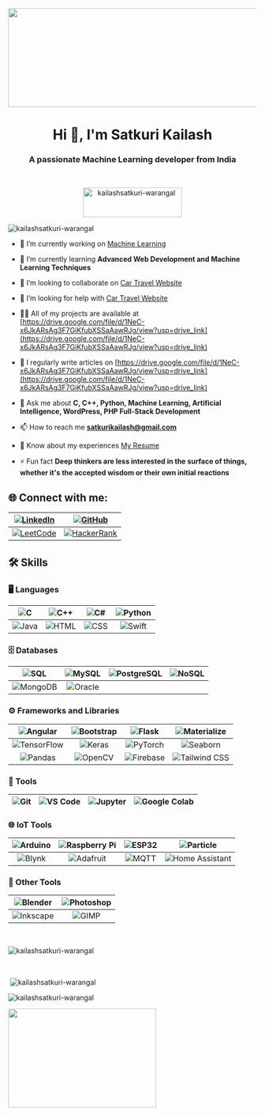 <img src= "https://i.giphy.com/media/v1.Y2lkPTc5MGI3NjExcGdsaWcxc3E3MnpmamMxN3RvZDhveWpxOWFmbGJhcXBvcmphMTJzaiZlcD12MV9pbnRlcm5hbF9naWZfYnlfaWQmY3Q9Zw/V4NSR1NG2p0KeJJyr5/giphy.gif" width="1000" height="200">
<h1 align="center">Hi 👋, I'm Satkuri Kailash</h1>
<h3 align="center">A passionate Machine Learning developer from India</h3>
<br>
<p align="center"> <img src="https://komarev.com/ghpvc/?username=kailashsatkuri-warangal&label=Profile%20views&color=0e75b6&style=flat" alt="kailashsatkuri-warangal" width="200" height="60"/> </p>

<p align="left"> <img src="https://github-profile-trophy.vercel.app/?username=kailashsatkuri-warangal" alt="kailashsatkuri-warangal" /></a> </p>

- 🔭 I’m currently working on [Machine Learning](https://github.com/satkurikailash/satkurikailash)

- 🌱 I’m currently learning **Advanced Web Development and Machine Learning Techniques**

- 👯 I’m looking to collaborate on [Car Travel Website](https://github.com/monosage-warangal/kailash-localhost)

- 🤝 I’m looking for help with [Car Travel Website](https://github.com/monosage-warangal/kailash-localhost)

- 👨‍💻 All of my projects are available at [https://drive.google.com/file/d/1NeC-x6JkARsAg3F7GiKfubXSSaAawRJg/view?usp=drive_link](https://drive.google.com/file/d/1NeC-x6JkARsAg3F7GiKfubXSSaAawRJg/view?usp=drive_link)

- 📝 I regularly write articles on [https://drive.google.com/file/d/1NeC-x6JkARsAg3F7GiKfubXSSaAawRJg/view?usp=drive_link](https://drive.google.com/file/d/1NeC-x6JkARsAg3F7GiKfubXSSaAawRJg/view?usp=drive_link)

- 💬 Ask me about **C, C++, Python, Machine Learning, Artificial Intelligence, WordPress, PHP Full-Stack Development**

- 📫 How to reach me **satkurikailash@gmail.com**

- 📄 Know about my experiences [My Resume](https://drive.google.com/file/d/1vU1keywtApqyPs9-SuG4L4vbg8gGwLpi/view?usp=sharing)

- ⚡ Fun fact **Deep thinkers are less interested in the surface of things, whether it's the accepted wisdom or their own initial reactions**

## 🌐 Connect with me:

| [![LinkedIn](https://img.shields.io/badge/LinkedIn-0077B5?style=for-the-badge&logo=linkedin&logoColor=white)](https://www.linkedin.com/in/satkuri-kailash/) | [![GitHub](https://img.shields.io/badge/GitHub-181717?style=for-the-badge&logo=github&logoColor=white)](https://github.com/KailashSatkuri-warangal) |
|:---:|:---:|
| [![LeetCode](https://img.shields.io/badge/LeetCode-FFA116?style=for-the-badge&logo=leetcode&logoColor=black)](https://leetcode.com/u/LELe55uaSg/) | [![HackerRank](https://img.shields.io/badge/HackerRank-00EA64?style=for-the-badge&logo=hackerrank&logoColor=white)](https://www.hackerrank.com/profile/2203a52174) |

<!-- ## 🛠️ Skills 

### Languages
![C](https://img.shields.io/badge/C-00599C?style=for-the-badge&logo=c&logoColor=white)
![C++](https://img.shields.io/badge/C++-00599C?style=for-the-badge&logo=c%2B%2B&logoColor=white)
![C#](https://img.shields.io/badge/C%23-239120?style=for-the-badge&logo=csharp&logoColor=white)
![Python](https://img.shields.io/badge/Python-3776AB?style=for-the-badge&logo=python&logoColor=white)
![Java](https://img.shields.io/badge/Java-007396?style=for-the-badge&logo=java&logoColor=white)
![HTML](https://img.shields.io/badge/HTML-239120?style=for-the-badge&logo=html5&logoColor=white)
![CSS](https://img.shields.io/badge/CSS-1572B6?style=for-the-badge&logo=css3&logoColor=white)
![Swift](https://img.shields.io/badge/Swift-F05138?style=for-the-badge&logo=swift&logoColor=white)

### Databases
![SQL](https://img.shields.io/badge/SQL-4479A1?style=for-the-badge&logo=sql&logoColor=white)
![MySQL](https://img.shields.io/badge/MySQL-4479A1?style=for-the-badge&logo=mysql&logoColor=white)
![PostgreSQL](https://img.shields.io/badge/PostgreSQL-336791?style=for-the-badge&logo=postgresql&logoColor=white)
![NoSQL](https://img.shields.io/badge/NoSQL-4A148C?style=for-the-badge&logo=nosql&logoColor=white)

### Frameworks and Libraries
![Angular](https://img.shields.io/badge/Angular-DD0031?style=for-the-badge&logo=angular&logoColor=white)
![Bootstrap](https://img.shields.io/badge/Bootstrap-563D7C?style=for-the-badge&logo=bootstrap&logoColor=white)
![Flask](https://img.shields.io/badge/Flask-000000?style=for-the-badge&logo=flask&logoColor=white)
![Materialize](https://img.shields.io/badge/Materialize-009688?style=for-the-badge&logo=materialize&logoColor=white)
![TensorFlow](https://img.shields.io/badge/TensorFlow-FF6F00?style=for-the-badge&logo=tensorflow&logoColor=white)
![Keras](https://img.shields.io/badge/Keras-D00000?style=for-the-badge&logo=keras&logoColor=white)
![PyTorch](https://img.shields.io/badge/PyTorch-EE4C2C?style=for-the-badge&logo=pytorch&logoColor=white)
![Seaborn](https://img.shields.io/badge/Seaborn-9E6E70?style=for-the-badge&logo=seaborn&logoColor=white)
![Firebase](https://img.shields.io/badge/Firebase-FFCA28?style=for-the-badge&logo=firebase&logoColor=black)
![Tailwind CSS](https://img.shields.io/badge/Tailwind%20CSS-38B2AC?style=for-the-badge&logo=tailwind-css&logoColor=white)

### Tools
![Git](https://img.shields.io/badge/Git-F05032?style=for-the-badge&logo=git&logoColor=white)
![VS Code](https://img.shields.io/badge/VS%20Code-007ACC?style=for-the-badge&logo=visual-studio-code&logoColor=white)
![Jupyter](https://img.shields.io/badge/Jupyter-F37626?style=for-the-badge&logo=jupyter&logoColor=white)
![Google Colab](https://img.shields.io/badge/Google%20Colab-F9AB00?style=for-the-badge&logo=google-colab&logoColor=white)

### Databases
![MySQL](https://img.shields.io/badge/MySQL-4479A1?style=for-the-badge&logo=mysql&logoColor=white)
![MongoDB](https://img.shields.io/badge/MongoDB-47A248?style=for-the-badge&logo=mongodb&logoColor=white)
![Oracle](https://img.shields.io/badge/Oracle-F80000?style=for-the-badge&logo=oracle&logoColor=white)

## 🤖 Machine Learning & AI Tools

![TensorFlow](https://img.shields.io/badge/TensorFlow-FF6F00?style=for-the-badge&logo=tensorflow&logoColor=white)
![Keras](https://img.shields.io/badge/Keras-D00000?style=for-the-badge&logo=keras&logoColor=white)
![PyTorch](https://img.shields.io/badge/PyTorch-EE4C2C?style=for-the-badge&logo=pytorch&logoColor=white)
![Scikit-Learn](https://img.shields.io/badge/Scikit--Learn-F7931E?style=for-the-badge&logo=scikit-learn&logoColor=white)
![Seaborn](https://img.shields.io/badge/Seaborn-9E6E70?style=for-the-badge&logo=seaborn&logoColor=white)
![Pandas](https://img.shields.io/badge/Pandas-150458?style=for-the-badge&logo=pandas&logoColor=white)
![OpenCV](https://img.shields.io/badge/OpenCV-5C3EE8?style=for-the-badge&logo=opencv&logoColor=white)
![Google Colab](https://img.shields.io/badge/Google%20Colab-F9AB00?style=for-the-badge&logo=google-colab&logoColor=white)
![Jupyter](https://img.shields.io/badge/Jupyter-F37626?style=for-the-badge&logo=jupyter&logoColor=white)
![MATLAB](https://img.shields.io/badge/MATLAB-0076A8?style=for-the-badge&logo=matlab&logoColor=white)


### Other Tools
![Blender](https://img.shields.io/badge/Blender-F5792A?style=for-the-badge&logo=blender&logoColor=white)
![Arduino](https://img.shields.io/badge/Arduino-00979D?style=for-the-badge&logo=arduino&logoColor=white)
![Raspberry Pi](https://img.shields.io/badge/Raspberry%20Pi-C51A4A?style=for-the-badge&logo=raspberry-pi&logoColor=white)
![Photoshop](https://img.shields.io/badge/Photoshop-26C6DA?style=for-the-badge&logo=adobe-photoshop&logoColor=white)-->

## 🛠️ Skills

### 🖥️ Languages
| ![C](https://img.shields.io/badge/C-00599C?style=for-the-badge&logo=c&logoColor=white) | ![C++](https://img.shields.io/badge/C++-00599C?style=for-the-badge&logo=c%2B%2B&logoColor=white) | ![C#](https://img.shields.io/badge/C%23-239120?style=for-the-badge&logo=csharp&logoColor=white) | ![Python](https://img.shields.io/badge/Python-3776AB?style=for-the-badge&logo=python&logoColor=white) |
|:---:|:---:|:---:|:---:|
| ![Java](https://img.shields.io/badge/Java-007396?style=for-the-badge&logo=java&logoColor=white) | ![HTML](https://img.shields.io/badge/HTML-239120?style=for-the-badge&logo=html5&logoColor=white) | ![CSS](https://img.shields.io/badge/CSS-1572B6?style=for-the-badge&logo=css3&logoColor=white) | ![Swift](https://img.shields.io/badge/Swift-F05138?style=for-the-badge&logo=swift&logoColor=white) |

### 🗄️ Databases
| ![SQL](https://img.shields.io/badge/SQL-4479A1?style=for-the-badge&logo=sql&logoColor=white) | ![MySQL](https://img.shields.io/badge/MySQL-4479A1?style=for-the-badge&logo=mysql&logoColor=white) | ![PostgreSQL](https://img.shields.io/badge/PostgreSQL-336791?style=for-the-badge&logo=postgresql&logoColor=white) | ![NoSQL](https://img.shields.io/badge/NoSQL-4A148C?style=for-the-badge&logo=nosql&logoColor=white) |
|:---:|:---:|:---:|:---:|
| ![MongoDB](https://img.shields.io/badge/MongoDB-47A248?style=for-the-badge&logo=mongodb&logoColor=white) | ![Oracle](https://img.shields.io/badge/Oracle-F80000?style=for-the-badge&logo=oracle&logoColor=white) |

### ⚙️ Frameworks and Libraries
| ![Angular](https://img.shields.io/badge/Angular-DD0031?style=for-the-badge&logo=angular&logoColor=white) | ![Bootstrap](https://img.shields.io/badge/Bootstrap-563D7C?style=for-the-badge&logo=bootstrap&logoColor=white) | ![Flask](https://img.shields.io/badge/Flask-000000?style=for-the-badge&logo=flask&logoColor=white) | ![Materialize](https://img.shields.io/badge/Materialize-009688?style=for-the-badge&logo=materialize&logoColor=white) |
|:---:|:---:|:---:|:---:|
| ![TensorFlow](https://img.shields.io/badge/TensorFlow-FF6F00?style=for-the-badge&logo=tensorflow&logoColor=white) | ![Keras](https://img.shields.io/badge/Keras-D00000?style=for-the-badge&logo=keras&logoColor=white) | ![PyTorch](https://img.shields.io/badge/PyTorch-EE4C2C?style=for-the-badge&logo=pytorch&logoColor=white) | ![Seaborn](https://img.shields.io/badge/Seaborn-9E6E70?style=for-the-badge&logo=seaborn&logoColor=white) |
| ![Pandas](https://img.shields.io/badge/Pandas-150458?style=for-the-badge&logo=pandas&logoColor=white) | ![OpenCV](https://img.shields.io/badge/OpenCV-5C3EE8?style=for-the-badge&logo=opencv&logoColor=white) | ![Firebase](https://img.shields.io/badge/Firebase-FFCA28?style=for-the-badge&logo=firebase&logoColor=black) | ![Tailwind CSS](https://img.shields.io/badge/Tailwind%20CSS-38B2AC?style=for-the-badge&logo=tailwind-css&logoColor=white) |

### 🧰 Tools
| ![Git](https://img.shields.io/badge/Git-F05032?style=for-the-badge&logo=git&logoColor=white) | ![VS Code](https://img.shields.io/badge/VS%20Code-007ACC?style=for-the-badge&logo=visual-studio-code&logoColor=white) | ![Jupyter](https://img.shields.io/badge/Jupyter-F37626?style=for-the-badge&logo=jupyter&logoColor=white) | ![Google Colab](https://img.shields.io/badge/Google%20Colab-F9AB00?style=for-the-badge&logo=google-colab&logoColor=white) |
|:---:|:---:|:---:|:---:|

### 🌐 IoT Tools
| ![Arduino](https://img.shields.io/badge/Arduino-00979D?style=for-the-badge&logo=arduino&logoColor=white) | ![Raspberry Pi](https://img.shields.io/badge/Raspberry%20Pi-C51A4A?style=for-the-badge&logo=raspberry-pi&logoColor=white) | ![ESP32](https://img.shields.io/badge/ESP32-004B49?style=for-the-badge&logo=espressif&logoColor=white) | ![Particle](https://img.shields.io/badge/Particle-8CC84B?style=for-the-badge&logo=particle&logoColor=white) |
|:---:|:---:|:---:|:---:|
| ![Blynk](https://img.shields.io/badge/Blynk-2C6B56?style=for-the-badge&logo=blynk&logoColor=white) | ![Adafruit](https://img.shields.io/badge/Adafruit-0F4C81?style=for-the-badge&logo=adafruit&logoColor=white) | ![MQTT](https://img.shields.io/badge/MQTT-FF6F00?style=for-the-badge&logo=mosquitto&logoColor=white) | ![Home Assistant](https://img.shields.io/badge/Home%20Assistant-41BDF5?style=for-the-badge&logo=home-assistant&logoColor=white) |

### 🧩 Other Tools
| ![Blender](https://img.shields.io/badge/Blender-F5792A?style=for-the-badge&logo=blender&logoColor=white) | ![Photoshop](https://img.shields.io/badge/Photoshop-26C6DA?style=for-the-badge&logo=adobe-photoshop&logoColor=white) |
|:---:|:---:|
| ![Inkscape](https://img.shields.io/badge/Inkscape-000000?style=for-the-badge&logo=inkscape&logoColor=white) | ![GIMP](https://img.shields.io/badge/GIMP-D3C6EE?style=for-the-badge&logo=gimp&logoColor=white) |


<br>

<p><img align="center" src="https://github-readme-stats.vercel.app/api/top-langs?username=kailashsatkuri-warangal&show_icons=true&locale=en&layout=compact" alt="kailashsatkuri-warangal" /></p>
<br>
<p>&nbsp;<img align="center" src="https://github-readme-stats.vercel.app/api?username=kailashsatkuri-warangal&show_icons=true&locale=en" alt="kailashsatkuri-warangal" /></p>

<p><img align="center" src="https://github-readme-streak-stats.herokuapp.com/?user=kailashsatkuri-warangal&" alt="kailashsatkuri-warangal" /></p>

<img src="https://i.giphy.com/media/v1.Y2lkPTc5MGI3NjExeHUyMzAxMG9uYjc0bTFtZTdnZnBmb2FmYjR2cXV3cHZwZHNnZmVzZCZlcD12MV9pbnRlcm5hbF9naWZfYnlfaWQmY3Q9Zw/qgQUggAC3Pfv687qPC/giphy.gif" width="300" height="200">